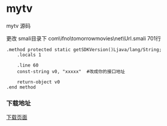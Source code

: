 # mytv
mytv 源码


更改 smali目录下 com\ifno\tomorrowmovies\net\Url.smali  701行
~~~ smali
.method protected static getSDKVersion()Ljava/lang/String;
    .locals 1

    .line 60
    const-string v0, "xxxxx"  #改成你的接口地址

    return-object v0
.end method
~~~

### 下载地址
[下载页面](https://github.com/larbing/mytv/releases/tag/v1)
